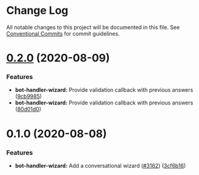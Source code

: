 # Change Log

All notable changes to this project will be documented in this file.
See [Conventional Commits](https://conventionalcommits.org) for commit guidelines.

# [0.2.0](https://github.com/wireapp/wire-web-packages/tree/master/packages/bot-handler-wizard/compare/@wireapp/bot-handler-wizard@0.1.0...@wireapp/bot-handler-wizard@0.2.0) (2020-08-09)


### Features

* **bot-handler-wizard:** Provide validation callback with previous answers ([9cb9985](https://github.com/wireapp/wire-web-packages/tree/master/packages/bot-handler-wizard/commit/9cb998568494a912527a0e4221b96a621036b841))
* **bot-handler-wizard:** Provide validation callback with previous answers ([80d01d0](https://github.com/wireapp/wire-web-packages/tree/master/packages/bot-handler-wizard/commit/80d01d065ebeccec52cb9cd9252f301d730c2acd))





# 0.1.0 (2020-08-08)


### Features

* **bot-handler-wizard:** Add a conversational wizard ([#3162](https://github.com/wireapp/wire-web-packages/tree/master/packages/bot-handler-wizard/issues/3162)) ([3cf6b16](https://github.com/wireapp/wire-web-packages/tree/master/packages/bot-handler-wizard/commit/3cf6b160a47d2cef1ac9cff6699826f7aba34792))
